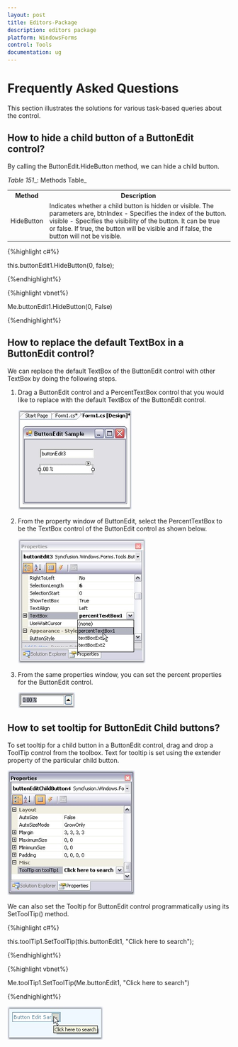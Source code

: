 ```yaml
---
layout: post
title: Editors-Package
description: editors package
platform: WindowsForms
control: Tools
documentation: ug
---
```


# Frequently Asked Questions

This section illustrates the solutions for various task-based queries about the control.

## How to hide a child button of a ButtonEdit control?

By calling the ButtonEdit.HideButton method, we can hide a child button. 

_Table_ _151__: Methods Table_

<table>
<tr>
<th>
Method</th><th>
Description</th></tr>
<tr>
<td>
HideButton</td><td>
Indicates whether a child button is hidden or visible. The parameters are,
btnIndex - Specifies the index of the button.
visible - Specifies the visibility of the button. 
It can be true or false. 
If true, the button will be visible and if false, 
the button will not be visible.</td></tr>
</table>


{%highlight c#%}



this.buttonEdit1.HideButton(0, false);

{%endhighlight%}

{%highlight vbnet%}



Me.buttonEdit1.HideButton(0, False)

{%endhighlight%}

## How to replace the default TextBox in a ButtonEdit control?

We can replace the default TextBox of the ButtonEdit control with other TextBox by doing the following steps.

1. Drag a ButtonEdit control and a PercentTextBox control that you would like to replace with the default TextBox of the ButtonEdit control.

   ![](Overview_images/Overview_img105.jpeg)



2. From the property window of ButtonEdit, select the PercentTextBox to be the TextBox control of the ButtonEdit control as shown below. 

   ![](Overview_images/Overview_img106.jpeg) 



3. From the same properties window, you can set the percent properties for the ButtonEdit control.

   ![](Overview_images/Overview_img107.jpeg) 


## How to set tooltip for ButtonEdit Child buttons?

 To set tooltip for a child button in a ButtonEdit control, drag and drop a ToolTip control from the toolbox. Text for tooltip is set using the extender property of the particular child button.

 ![](Overview_images/Overview_img108.jpeg) 


We can also set the Tooltip for ButtonEdit control programmatically using its SetToolTip() method.

{%highlight c#%}



this.toolTip1.SetToolTip(this.buttonEdit1, "Click here to search");

{%endhighlight%}

{%highlight vbnet%}



Me.toolTip1.SetToolTip(Me.buttonEdit1, "Click here to search")

{%endhighlight%}

 ![](Overview_images/Overview_img109.jpeg) 
